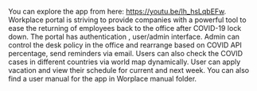 You can explore the app from here: https://youtu.be/Ih_hsLqbEFw.
Workplace portal is striving to provide companies with a powerful tool to ease the returning of employees back to the office after COVID-19 lock down. The portal has authentication , user/admin interface. Admin can control the desk policy in the office and rearrange based on COVID API percentage, send reminders via email. Users can also check the COVID cases in different countries via world map dynamically. User can apply vacation and view their schedule for current and next week. You can also find a user manual for the app in Worplace manual folder. 
